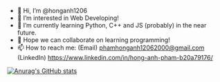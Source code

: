 - 👋 Hi, I’m @honganh1206
- 👀 I’m interested in Web Developing!
- 🌱 I’m currently learning Python, C++ and JS (probably) in the near future.
- 💞️ Hope we can collaborate on learning programming!
- 📫 How to reach me:
     (Email) phamhonganh12062000@gmail.com
     (LinkedIn) https://www.linkedin.com/in/hong-anh-pham-b20a79176/


[![Anurag's GitHub stats](https://github-readme-stats.vercel.app/api?username=honganh1206)](https://github.com/anuraghazra/github-readme-stats)

<!---
honganh1206/honganh1206 is a ✨ special ✨ repository because its `README.md` (this file) appears on your GitHub profile.
You can click the Preview link to take a look at your changes.
--->
